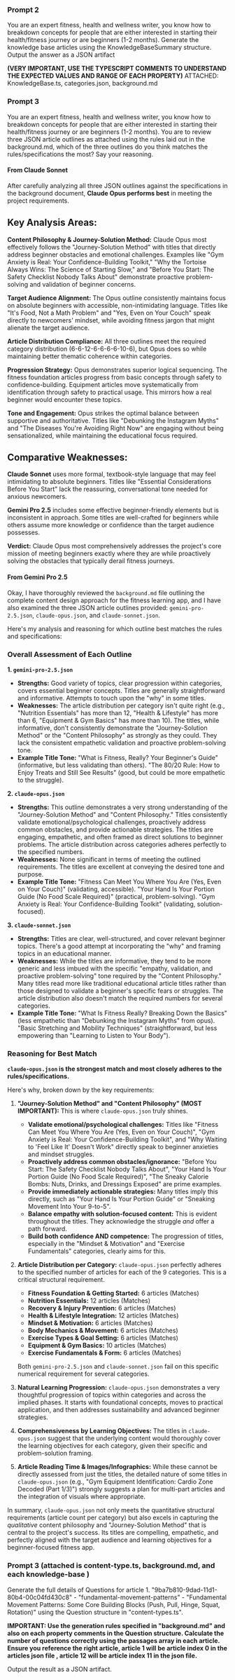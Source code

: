 
### Prompt 2
You are an expert fitness, health and wellness writer, you know how to breakdown concepts for people that are either interested in starting their health/fitness journey or are beginners (1-2 months). Generate the knowledge base articles using the KnowledgeBaseSummary structure. Output the answer as a JSON artifact

 **(VERY IMPORTANT, USE THE TYPESCRIPT COMMENTS TO UNDERSTAND THE EXPECTED VALUES AND RANGE OF EACH PROPERTY)**
 ATTACHED: KnowledgeBase.ts, categories.json, background.md



### Prompt 3
 You are an expert fitness, health and wellness writer, you know how to breakdown concepts for people that are either interested in starting their health/fitness journey or are beginners (1-2 months). You are to review three JSON article outlines as attached using the rules laid out in the background.md, which of the three outlines do you think matches the rules/specifications the most? Say your reasoning.

#### From Claude Sonnet
After carefully analyzing all three JSON outlines against the specifications in the background document, **Claude Opus performs best** in meeting the project requirements.

## Key Analysis Areas:

**Content Philosophy & Journey-Solution Method:**
Claude Opus most effectively follows the "Journey-Solution Method" with titles that directly address beginner obstacles and emotional challenges. Examples like "Gym Anxiety is Real: Your Confidence-Building Toolkit," "Why the Tortoise Always Wins: The Science of Starting Slow," and "Before You Start: The Safety Checklist Nobody Talks About" demonstrate proactive problem-solving and validation of beginner concerns.

**Target Audience Alignment:**
The Opus outline consistently maintains focus on absolute beginners with accessible, non-intimidating language. Titles like "It's Food, Not a Math Problem" and "Yes, Even on Your Couch" speak directly to newcomers' mindset, while avoiding fitness jargon that might alienate the target audience.

**Article Distribution Compliance:**
All three outlines meet the required category distribution (6-6-12-6-6-6-6-10-6), but Opus does so while maintaining better thematic coherence within categories.

**Progression Strategy:**
Opus demonstrates superior logical sequencing. The fitness foundation articles progress from basic concepts through safety to confidence-building. Equipment articles move systematically from identification through safety to practical usage. This mirrors how a real beginner would encounter these topics.

**Tone and Engagement:**
Opus strikes the optimal balance between supportive and authoritative. Titles like "Debunking the Instagram Myths" and "The Diseases You're Avoiding Right Now" are engaging without being sensationalized, while maintaining the educational focus required.

## Comparative Weaknesses:

**Claude Sonnet** uses more formal, textbook-style language that may feel intimidating to absolute beginners. Titles like "Essential Considerations Before You Start" lack the reassuring, conversational tone needed for anxious newcomers.

**Gemini Pro 2.5** includes some effective beginner-friendly elements but is inconsistent in approach. Some titles are well-crafted for beginners while others assume more knowledge or confidence than the target audience possesses.

**Verdict:** Claude Opus most comprehensively addresses the project's core mission of meeting beginners exactly where they are while proactively solving the obstacles that typically derail fitness journeys.

#### From Gemini Pro 2.5
Okay, I have thoroughly reviewed the `background.md` file outlining the complete content design approach for the fitness learning app, and I have also examined the three JSON article outlines provided: `gemini-pro-2.5.json`, `claude-opus.json`, and `claude-sonnet.json`.

Here's my analysis and reasoning for which outline best matches the rules and specifications:

### **Overall Assessment of Each Outline**

**1. `gemini-pro-2.5.json`**
*   **Strengths:** Good variety of topics, clear progression within categories, covers essential beginner concepts. Titles are generally straightforward and informative. Attempts to touch upon the "why" in some titles.
*   **Weaknesses:** The article distribution per category isn't quite right (e.g., "Nutrition Essentials" has more than 12, "Health & Lifestyle" has more than 6, "Equipment & Gym Basics" has more than 10). The titles, while informative, don't consistently demonstrate the "Journey-Solution Method" or the "Content Philosophy" as strongly as they could. They lack the consistent empathetic validation and proactive problem-solving tone.
*   **Example Title Tone:** "What is Fitness, Really? Your Beginner's Guide" (informative, but less validating than others). "The 80/20 Rule: How to Enjoy Treats and Still See Results" (good, but could be more empathetic to the struggle).

**2. `claude-opus.json`**
*   **Strengths:** This outline demonstrates a very strong understanding of the "Journey-Solution Method" and "Content Philosophy." Titles consistently validate emotional/psychological challenges, proactively address common obstacles, and provide actionable strategies. The titles are engaging, empathetic, and often framed as direct solutions to beginner problems. The article distribution across categories adheres perfectly to the specified numbers.
*   **Weaknesses:** None significant in terms of meeting the outlined requirements. The titles are excellent at conveying the desired tone and purpose.
*   **Example Title Tone:** "Fitness Can Meet You Where You Are (Yes, Even on Your Couch)" (validating, accessible). "Your Hand Is Your Portion Guide (No Food Scale Required)" (practical, problem-solving). "Gym Anxiety is Real: Your Confidence-Building Toolkit" (validating, solution-focused).

**3. `claude-sonnet.json`**
*   **Strengths:** Titles are clear, well-structured, and cover relevant beginner topics. There's a good attempt at incorporating the "why" and framing topics in an educational manner.
*   **Weaknesses:** While the titles are informative, they tend to be more generic and less imbued with the specific "empathy, validation, and proactive problem-solving" tone required by the "Content Philosophy." Many titles read more like traditional educational article titles rather than those designed to validate a beginner's specific fears or struggles. The article distribution also doesn't match the required numbers for several categories.
*   **Example Title Tone:** "What Is Fitness Really? Breaking Down the Basics" (less empathetic than "Debunking the Instagram Myths" from opus). "Basic Stretching and Mobility Techniques" (straightforward, but less empowering than "Learning to Listen to Your Body").

### **Reasoning for Best Match**

**`claude-opus.json` is the strongest match and most closely adheres to the rules/specifications.**

Here's why, broken down by the key requirements:

1.  **"Journey-Solution Method" and "Content Philosophy" (MOST IMPORTANT):** This is where `claude-opus.json` truly shines.
    *   **Validate emotional/psychological challenges:** Titles like "Fitness Can Meet You Where You Are (Yes, Even on Your Couch)", "Gym Anxiety is Real: Your Confidence-Building Toolkit", and "Why Waiting to 'Feel Like It' Doesn't Work" directly speak to beginner anxieties and mindset struggles.
    *   **Proactively address common obstacles/ignorance:** "Before You Start: The Safety Checklist Nobody Talks About", "Your Hand Is Your Portion Guide (No Food Scale Required)", "The Sneaky Calorie Bombs: Nuts, Drinks, and Dressings Exposed" are prime examples.
    *   **Provide immediately actionable strategies:** Many titles imply this directly, such as "Your Hand Is Your Portion Guide" or "Sneaking Movement Into Your 9-to-5".
    *   **Balance empathy with solution-focused content:** This is evident throughout the titles. They acknowledge the struggle *and* offer a path forward.
    *   **Build both confidence AND competence:** The progression of titles, especially in the "Mindset & Motivation" and "Exercise Fundamentals" categories, clearly aims for this.

2.  **Article Distribution per Category:** `claude-opus.json` perfectly adheres to the specified number of articles for each of the 9 categories. This is a critical structural requirement.

    *   **Fitness Foundation & Getting Started:** 6 articles (Matches)
    *   **Nutrition Essentials:** 12 articles (Matches)
    *   **Recovery & Injury Prevention:** 6 articles (Matches)
    *   **Health & Lifestyle Integration:** 12 articles (Matches)
    *   **Mindset & Motivation:** 6 articles (Matches)
    *   **Body Mechanics & Movement:** 6 articles (Matches)
    *   **Exercise Types & Goal Setting:** 6 articles (Matches)
    *   **Equipment & Gym Basics:** 10 articles (Matches)
    *   **Exercise Fundamentals & Form:** 6 articles (Matches)

    Both `gemini-pro-2.5.json` and `claude-sonnet.json` fail on this specific numerical requirement for several categories.

3.  **Natural Learning Progression:** `claude-opus.json` demonstrates a very thoughtful progression of topics within categories and across the implied phases. It starts with foundational concepts, moves to practical application, and then addresses sustainability and advanced beginner strategies.

4.  **Comprehensiveness by Learning Objectives:** The titles in `claude-opus.json` suggest that the underlying content would thoroughly cover the learning objectives for each category, given their specific and problem-solution framing.

5.  **Article Reading Time & Images/Infographics:** While these cannot be directly assessed from just the titles, the detailed nature of some titles in `claude-opus.json` (e.g., "Gym Equipment Identification: Cardio Zone Decoded (Part 1/3)") strongly suggests a plan for multi-part articles and the integration of visuals where appropriate.

In summary, `claude-opus.json` not only meets the quantitative structural requirements (article count per category) but also excels in capturing the *qualitative* content philosophy and "Journey-Solution Method" that is central to the project's success. Its titles are compelling, empathetic, and perfectly aligned with the target audience and learning objectives for a beginner-focused fitness app.

### Prompt 3 (attached is content-type.ts, background.md, and each knowledge-base )
Generate the full details of Questions for article 1. "9ba7b810-9dad-11d1-80b4-00c04fd430c8" - "fundamental-movement-patterns" - "Fundamental Movement Patterns: Some Core Building Blocks (Push, Pull, Hinge, Squat, Rotation)" using the Question structure in "content-types.ts". 

**IMPORTANT: Use the generation rules specified in "background.md" and also on each property comments in the Question structure. Calculate the number of questions correctly using the passages array in each article. Ensure you reference the right article, article 1 will be article index 0 in the  articles json file , article 12 will be article index 11 in the json file.**

Output the result as a JSON artifact.